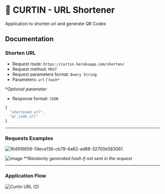 # 📎 CURTIN - URL Shortener 
Application to shorten url and generate QR Codes

## Documentation
### Shorten URL
- Request route: ```https://curtin.herokuapp.com/shorten/```
- Request method: ```POST```
- Request parameters format: ```Query String```
- Parameters: ```url``` / ```hash*```

**Optional parameter*
- Response format: ```JSON``` 
```javascript
{
  "shortened_url", 
  "qr_code_url"
}
```

---

### Requests Examples
![164916656-7dece136-cb79-4a62-ad88-32700e583061](https://user-images.githubusercontent.com/79765050/164931867-41656098-9d4f-4f9f-864b-d212f3ab4389.png)

![image](https://user-images.githubusercontent.com/79765050/164916583-7a356373-9db8-4cd5-a517-574c465e8edc.png)
***Randomly generated hash if not sent in the request*

---

### Application Flow
![Curtin URL (2)](https://user-images.githubusercontent.com/79765050/164927123-08553aa8-8764-4c43-bb16-921aa9a5f90f.png)

